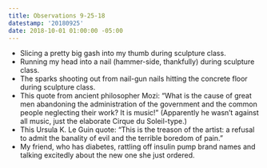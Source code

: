 ```yaml
---
title: Observations 9-25-18
datestamp: '20180925'
date: 2018-10-01 01:00:00 -05:00
---
```


- Slicing a pretty big gash into my thumb during sculpture class.
- Running my head into a nail (hammer-side, thankfully) during sculpture class.
- The sparks shooting out from nail-gun nails hitting the concrete floor during sculpture class.
- This quote from ancient philosopher Mozi: “What is the cause of great men abandoning the administration of the government and the common people neglecting their work? It is music!” (Apparently he wasn’t against all music, just the elaborate Cirque du Soleil-type.)
- This Ursula K. Le Guin quote: “This is the treason of the artist: a refusal to admit the banality of evil and the terrible boredom of pain.”
- My friend, who has diabetes, rattling off insulin pump brand names and talking excitedly about the new one she just ordered.
